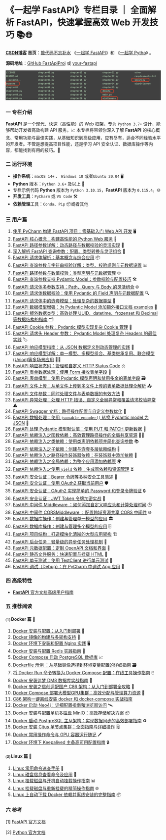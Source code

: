 # 《一起学 FastAPI》专栏目录 ｜ 全面解析 FastAPI，快速掌握高效 Web 开发技巧 📚🌐

**[CSDN博客](https://blog.csdn.net/u014394049) 首页**：[敲代码不忘补水](https://blog.csdn.net/u014394049) 《[一起学 FastAPI](https://blog.csdn.net/u014394049/category_12821373.html)》和 《[一起学 Pytho](https://www.zhihu.com/column/c_1817608178675896320)》 。

**源码地址**：[GitHub FastApiProj](https://github.com/ttfont/FastApiProj) 或 [your-fastapi](https://github.com/ttfont/your-fastapi)

![bg-01](https://github.com/ttfont/your-fastapi/blob/master/images/bg01.png)


### 一 专栏介绍

**FastAPI** 是一个现代、快速（高性能）的 Web 框架，专为 `Python 3.7+` 设计，能够帮助开发者高效构建 API 服务。📈 本专栏将带领你深入了解 **FastAPI** 的核心概念、常用功能与最佳实践，从基础知识到高级应用，应有尽有，适合不同经验水平的开发者。不管是想提高项目性能，还是学习 API 安全认证、数据库操作等内容，都能找到有用的技巧。🚀

### 二 运行环境

- **操作系统**：`macOS 14+` 、 `Windows 10` 或者`Ubuntu 20.04` 🖥️
- **Python** 版本：`Python 3.6+` 及以上 🐍
- 专栏示例代码 **Python** 版本为 `Python 3.10.15`，**FastAPI** 版本为 `0.115.4`。🌐
- **开发工具**：`PyCharm` 或 `VS Code` 🛠️
- **依赖管理**工具：`Conda`、`Pip` 📦或者其他

### 三 用户篇

1. [使用 PyCharm 构建 FastAPI 项目：零基础入门 Web API 开发](https://blog.csdn.net/u014394049/article/details/143381461) 🖥️
2. [FastAPI 核心概念：构建高性能的 Python Web 服务](https://blog.csdn.net/u014394049/article/details/143405176) 🚀
3. [FastAPI 路径参数详解：动态路径与数据校验的灵活实现](https://blog.csdn.net/u014394049/article/details/143436418) 🔑
4. [深入解析 FastAPI 查询参数：配置、类型转换与灵活组合](https://blog.csdn.net/u014394049/article/details/143438051) 🧩
5. [FastAPI 请求体解析：基本概念与综合应用](https://blog.csdn.net/u014394049/article/details/143490238) 📦
6. [FastAPI 查询参数与字符串校验详解：类型、校验规则与元数据设置](https://blog.csdn.net/u014394049/article/details/143597748) 📊
7. [FastAPI 路径参数与数值校验：类型声明与元数据管理](https://blog.csdn.net/u014394049/article/details/143597918) ⚙️
8. [FastAPI 查询参数支持 Pydantic Model：参数校验与配置技巧](https://blog.csdn.net/u014394049/article/details/143672913) 🛠️
9. [FastAPI 请求体多参数支持：Path、Query 与 Body 的灵活组合](https://blog.csdn.net/u014394049/article/details/143675323) 🌐
10. [FastAPI 请求体数据校验：使用 Pydantic 的 Field 声明与元数据配置](https://blog.csdn.net/u014394049/article/details/143742051) 🔍
11. [FastAPI 请求体中的嵌套模型：处理复杂的数据类型](https://blog.csdn.net/u014394049/article/details/143742116) 🧠
12. [FastAPI 数据模型增强：为 Pydantic Model 添加额外接口文档 examples](https://blog.csdn.net/u014394049/article/details/144027177) 📑
13. [FastAPI 额外数据类型：高效处理 UUID、datetime、frozenset 和 Decimal 等数据结构的指南](https://blog.csdn.net/u014394049/article/details/144027235) 🗂️
14. [FastAPI Cookie 参数：Pydantic 模型实现复杂 Cookie 管理](https://blog.csdn.net/u014394049/article/details/144030671) 🍪
15. [FastAPI 请求头 Header 参数： Pydantic Model 处理复杂 Headers 的最佳实践](https://blog.csdn.net/u014394049/article/details/144187450) 🏷️
16. [FastAPI 响应模型指南：从 JSON 数据定义到动态管理的实践](https://blog.csdn.net/u014394049/article/details/144187554) 📡
17. [FastAPI 响应模型详解：单一模型、多模型组合、基类继承复用、联合模型 (Union)等多场景应用](https://blog.csdn.net/u014394049/article/details/144205838) 🧑‍💻
18. [FastAPI 响应状态码：管理和自定义 HTTP Status Code](https://blog.csdn.net/u014394049/article/details/144205903) ⚖️
19. [FastAPI 表单数据处理：使用 Form 接收表单字段](https://blog.csdn.net/u014394049/article/details/144675777) 📝
20. [FastAPI 表单模型：使用 Pydantic 模型声明和禁用多余的表单字段](https://blog.csdn.net/u014394049/article/details/144679265) 🗃️
21. [FastAPI 文件上传：从单文件上传到多文件上传的表单数据处理全解析](https://blog.csdn.net/u014394049/article/details/144987933) 📤
22. [FastAPI 文件参数：同时处理文件与表单数据的有效方法](https://blog.csdn.net/u014394049/article/details/144987998) 📁
23. [FastAPI 异常处理：处理 HTTP 错误、自定义全局异常和覆盖请求校验异常](https://blog.csdn.net/u014394049/article/details/145107140) ⚠️
24. [FastAPI Swagger 文档：路径操作配置与自定义参数优化](https://blog.csdn.net/u014394049/article/details/145107257) 📝
25. [FastAPI 数据处理：使用 `jsonable_encoder()` 转换 Pydantic model 为 JSON](https://blog.csdn.net/u014394049/article/details/145107542) 🔄
26. [FastAPI 处理 Pydantic 模型默认值：使用 PUT 和 PATCH 更新数据](https://blog.csdn.net/u014394049/article/details/145107584) 🔧
27. [FastAPI 依赖注入之函数依赖：高效管理路径操作的全局共享资源](https://blog.csdn.net/u014394049/article/details/145116584) 🧑‍🔬
28. [FastAPI 依赖注入之类依赖：使用类声明依赖项并简化查询参数](https://blog.csdn.net/u014394049/article/details/145121147) 📚
29. [FastAPI 依赖注入之子依赖：创建与嵌套多层依赖结构](https://blog.csdn.net/u014394049/article/details/145542837) 🔄
30. [FastAPI 依赖注入之路径操作装饰器依赖：在装饰器中添加依赖](https://blog.csdn.net/u014394049/article/details/145542880) 🔑
31. [FastAPI 依赖注入之全局依赖：为整个应用添加依赖项](https://blog.csdn.net/u014394049/article/details/145542928) 🌍
32. [FastAPI 依赖注入之使用 `yield` 依赖：生成器依赖和资源管理](https://blog.csdn.net/u014394049/article/details/145542966) ⏳
33. [FastAPI 安全认证：Bearer 令牌等多种安全工具简述](https://blog.csdn.net/u014394049/article/details/145552446) 🔐
34. [FastAPI 安全认证：使用 OAuth2 获取当前用户](https://blog.csdn.net/u014394049/article/details/145554693) 🛡️
35. [FastAPI 安全认证：OAuth2 实现简单的 Password 和登录令牌验证](https://blog.csdn.net/u014394049/article/details/145572776) 🔒
36. [FastAPI 安全认证：JWT Token 令牌加密实战](https://blog.csdn.net/u014394049/article/details/145591143) 🔑
37. [FastAPI 中间件 Middleware ：如何添加自定义响应头和计算处理时间](https://blog.csdn.net/u014394049/article/details/145593299) 🕒
38. [FastAPI 中间件 CORSMiddleware ：配置跨域资源共享 CORS 中间件](https://blog.csdn.net/u014394049/article/details/145607368) 🌐
39. [FastAPI 数据库操作：创建与管理单一模型的应用](https://blog.csdn.net/u014394049/article/details/145615808) 🏛️
40. [FastAPI 数据库操作：创建与管理多个模型的应用](https://blog.csdn.net/u014394049/article/details/145617014) 🗄️
41. [FastAPI 项目结构：打造模块化清晰的大型应用架构](https://blog.csdn.net/u014394049/article/details/145639130) 🏗️
42. [FastAPI 后台任务：轻量级的异步任务处理机制](https://blog.csdn.net/u014394049/article/details/145699507) 🏃
43. [FastAPI 元数据配置：定制 OpenAPI 文档和界面](https://blog.csdn.net/u014394049/article/details/145704645) 📝
44. [FastAPI 静态文件服务：快速配置与挂载 HTML](https://blog.csdn.net/u014394049/article/details/145706495) 📂
45. [FastAPI 单元测试：使用 TestClient 进行单元测试](https://blog.csdn.net/u014394049/article/details/145711157) 🧪
46. [FastAPI 调试（Debug）：在 PyCharm 中调试 App 应用](https://blog.csdn.net/u014394049/article/details/145712667) 🔧

### 四 高级特性

- [ **FastAPI** 官方文档高级用户指南](https://fastapi.tiangolo.com/zh/advanced/)

### 五 推荐阅读

#### ⑴ Docker 篇 🐳

1. [Docker 安装与配置：从入门到部署](https://water-code.blog.csdn.net/article/details/141896710) 🔧
2. [Docker 镜像的构建与多架构支持](https://water-code.blog.csdn.net/article/details/141993381) 📀
3. [Docker 环境下安装和配置 Nginx 实践](https://water-code.blog.csdn.net/article/details/141923921) 🖥️
4. [Docker 安装与配置 Redis 实践指南](https://water-code.blog.csdn.net/article/details/141950680) 📗
5. [Docker Compose 启动 PostgreSQL 数据库](https://water-code.blog.csdn.net/article/details/142315190) 📈
6. [Dockerfile 示例 ：从基础镜像选择到环境变量配置的详细指南](https://water-code.blog.csdn.net/article/details/143165075)  🗃️
7. [将 Docker Run 命令转换为 Docker Compose 配置：在线工具操作指南](https://water-code.blog.csdn.net/article/details/142957195) 🖱️
8. [Docker 安装达梦 DM8 数据库实战指南](https://water-code.blog.csdn.net/article/details/142955852) 📝
9. [Docker 安装之信创适配国产 C86 架构：从入门到部署全攻略](https://water-code.blog.csdn.net/article/details/141897144) 📝
10. [Docker Compose 部署大模型GPU集群：高效分配与管理算力资源](https://water-code.blog.csdn.net/article/details/142686557) 🌟
11. [C86 架构一键离线安装 docker 和 docker-compose 实战指南](https://water-code.blog.csdn.net/article/details/142874081)
12. [Docker 启动 Neo4j：详细配置指南和浏览器访问](https://water-code.blog.csdn.net/article/details/142718870) 🛰️
13. [Docker 安装与配置单机多磁盘 MinIO：高效存储解决方案](https://water-code.blog.csdn.net/article/details/142686716) 📦
14. [Docker 启动 PostgreSQL 主从架构：实现数据同步的高效部署指南](https://water-code.blog.csdn.net/article/details/142697518) ♻️
15. [Docker 安装 Citus 单节点集群：全面指南与详细操作](https://water-code.blog.csdn.net/article/details/142675293) 🗒️
16. [Docker 常用操作命令与 GPU 容器运行随记](https://water-code.blog.csdn.net/article/details/142052108) 🖊️
17. [Docker 环境下 Keepalived 主备高可用配置指南](https://water-code.blog.csdn.net/article/details/141950959) 🔒

#### ⑵ Linux 篇 🐧

1. [Linux 常用命令速查手册](https://water-code.blog.csdn.net/article/details/142032257) 📁
2. [Linux 磁盘信息查看命令及应用](https://water-code.blog.csdn.net/article/details/142032432) 🔐
3. [Linux 挂载磁盘与开机自动挂载操作指南](https://water-code.blog.csdn.net/article/details/142032795) 📊
4. [Linux 挂载磁盘与重新挂载的精简操作指南](https://water-code.blog.csdn.net/article/details/142032918) 🌐
5. [Linux 上自动下载 Docker 依赖并离线安装的完整指南](https://water-code.blog.csdn.net/article/details/142048915) 📦

### 六 参考

[1] [FastAPI 官方文档](https://fastapi.tiangolo.com/tutorial/)

[2] [Python 官方文档](https://docs.python.org/zh-cn/3.13/library/__main__.html)

